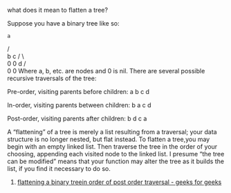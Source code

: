 what does it mean to flatten a tree?


Suppose you have a binary tree like so:

    a
   / \
  b   c
 / \   \
0   0   d
       / \
      0   0
Where a, b, etc. are nodes and 0 is nil. There are several possible recursive traversals of the tree:

Pre-order, visiting parents before children: a b c d

In-order, visiting parents between children: b a c d

Post-order, visiting parents after children: b d c a

A “flattening” of a tree is merely a list resulting from a traversal; your data structure is no longer nested, but flat instead. 
To flatten a tree,you may begin with an empty linked list. Then traverse the tree in the order of your choosing, 
appending each visited node to the linked list. 
I presume “the tree can be modified” means that your function may alter the tree as it builds the list,
if you find it necessary to do so.

1. <a href="https://www.geeksforgeeks.org/flatten-binary-tree-in-order-of-post-order-traversal/">flattening a binary treein order of post order traversal - geeks for geeks</a>
